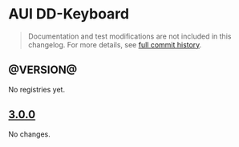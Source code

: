 # AUI DD-Keyboard

> Documentation and test modifications are not included in this changelog. For more details, see [full commit history](https://github.com/liferay/alloy-ui/commits/master/src/aui-dd-keyboard).

## @VERSION@

No registries yet.

## [3.0.0](https://github.com/liferay/alloy-ui/releases/tag/3.0.0)

No changes.